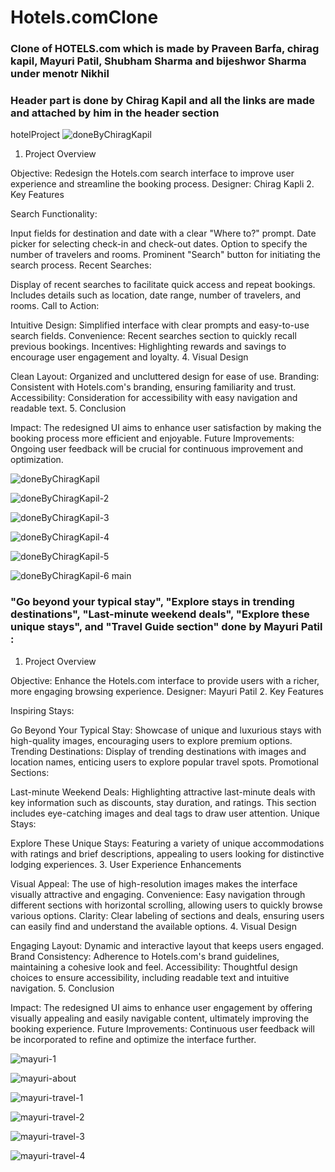 # Hotels.comClone

### Clone of HOTELS.com which is made by Praveen Barfa, chirag kapil, Mayuri Patil, Shubham Sharma and bijeshwor Sharma under menotr Nikhil ###

### Header part is done by Chirag Kapil and all the links are made and attached by him in the header section ###
 hotelProject
![doneByChiragKapil](https://github.com/ChiragKapil03/Hotels.comClone/assets/156374521/1082c863-b697-4f00-a46c-ba2991dc0994)

1. Project Overview

Objective: Redesign the Hotels.com search interface to improve user experience and streamline the booking process.
Designer: Chirag Kapli
2. Key Features

Search Functionality:

Input fields for destination and date with a clear "Where to?" prompt.
Date picker for selecting check-in and check-out dates.
Option to specify the number of travelers and rooms.
Prominent "Search" button for initiating the search process.
Recent Searches:

Display of recent searches to facilitate quick access and repeat bookings.
Includes details such as location, date range, number of travelers, and rooms.
Call to Action:


Intuitive Design: Simplified interface with clear prompts and easy-to-use search fields.
Convenience: Recent searches section to quickly recall previous bookings.
Incentives: Highlighting rewards and savings to encourage user engagement and loyalty.
4. Visual Design

Clean Layout: Organized and uncluttered design for ease of use.
Branding: Consistent with Hotels.com's branding, ensuring familiarity and trust.
Accessibility: Consideration for accessibility with easy navigation and readable text.
5. Conclusion

Impact: The redesigned UI aims to enhance user satisfaction by making the booking process more efficient and enjoyable.
Future Improvements: Ongoing user feedback will be crucial for continuous improvement and optimization.

![doneByChiragKapil](https://github.com/ChiragKapil03/Hotels.comClone/assets/156374521/b986abba-9eea-4d89-b5af-6293ed59a4a4)

![doneByChiragKapil-2](https://github.com/ChiragKapil03/Hotels.comClone/assets/156374521/97371307-ec54-4ee6-9c27-0b83a409b473)

![doneByChiragKapil-3](https://github.com/ChiragKapil03/Hotels.comClone/assets/156374521/ab7904c2-843f-4d24-ae3d-b674ae937527)

![doneByChiragKapil-4](https://github.com/ChiragKapil03/Hotels.comClone/assets/156374521/d596ffaf-493e-4829-84a6-6faa2f82137e)

![doneByChiragKapil-5](https://github.com/ChiragKapil03/Hotels.comClone/assets/156374521/5f38ac5a-8a16-4377-9fe9-cd581c77421d)

![doneByChiragKapil-6](https://github.com/ChiragKapil03/Hotels.comClone/assets/156374521/7c63d45a-19d4-46d0-99cc-9633fefb4f2d)
 main

### "Go beyond your typical stay", "Explore stays in trending destinations", "Last-minute weekend deals", "Explore these unique stays", and "Travel Guide section" done by Mayuri Patil : 
1. Project Overview

Objective: Enhance the Hotels.com interface to provide users with a richer, more engaging browsing experience.
Designer: Mayuri Patil
2. Key Features

Inspiring Stays:

Go Beyond Your Typical Stay: Showcase of unique and luxurious stays with high-quality images, encouraging users to explore premium options.
Trending Destinations: Display of trending destinations with images and location names, enticing users to explore popular travel spots.
Promotional Sections:

Last-minute Weekend Deals: Highlighting attractive last-minute deals with key information such as discounts, stay duration, and ratings. This section includes eye-catching images and deal tags to draw user attention.
Unique Stays:

Explore These Unique Stays: Featuring a variety of unique accommodations with ratings and brief descriptions, appealing to users looking for distinctive lodging experiences.
3. User Experience Enhancements

Visual Appeal: The use of high-resolution images makes the interface visually attractive and engaging.
Convenience: Easy navigation through different sections with horizontal scrolling, allowing users to quickly browse various options.
Clarity: Clear labeling of sections and deals, ensuring users can easily find and understand the available options.
4. Visual Design

Engaging Layout: Dynamic and interactive layout that keeps users engaged.
Brand Consistency: Adherence to Hotels.com's brand guidelines, maintaining a cohesive look and feel.
Accessibility: Thoughtful design choices to ensure accessibility, including readable text and intuitive navigation.
5. Conclusion

Impact: The redesigned UI aims to enhance user engagement by offering visually appealing and easily navigable content, ultimately improving the booking experience.
Future Improvements: Continuous user feedback will be incorporated to refine and optimize the interface further.


![mayuri-1](https://github.com/ChiragKapil03/Hotels.comClone/assets/156374521/3867f8a5-c002-40f5-a701-eab0f8b015e7)

![mayuri-about](https://github.com/ChiragKapil03/Hotels.comClone/assets/156374521/138de179-187c-4967-9514-53e69af4a9e3)

![mayuri-travel-1](https://github.com/ChiragKapil03/Hotels.comClone/assets/156374521/103af84e-c445-4f14-9870-03ddfcef1055)

![mayuri-travel-2](https://github.com/ChiragKapil03/Hotels.comClone/assets/156374521/bc21016c-65a1-4a4d-a63b-85b526810d8e)

![mayuri-travel-3](https://github.com/ChiragKapil03/Hotels.comClone/assets/156374521/d956e527-5cd3-4a78-a08c-0c311c274ea3)

![mayuri-travel-4](https://github.com/ChiragKapil03/Hotels.comClone/assets/156374521/894b1961-b298-42c7-9416-3cb576f2080f)





























